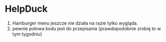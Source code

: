 # HelpDuck
1. Hamburger menu jeszcze nie działa na razie tylko wygląda.
2. pewnie połowa kodu jest do przepisania (prawdopodobnie zrobię to w tym tygodniu)
